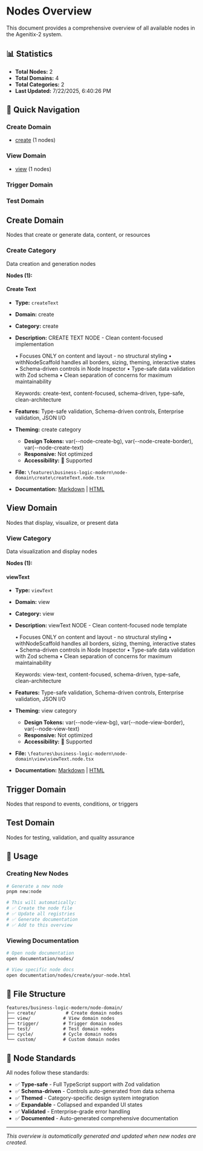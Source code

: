 # Nodes Overview

This document provides a comprehensive overview of all available nodes in the Agenitix-2 system.

## 📊 Statistics

- **Total Nodes:** 2
- **Total Domains:** 4
- **Total Categories:** 2
- **Last Updated:** 7/22/2025, 6:40:26 PM

## 🎯 Quick Navigation

### Create Domain
- [create](#create-create) (1 nodes)

### View Domain
- [view](#view-view) (1 nodes)

### Trigger Domain

### Test Domain

## Create Domain

Nodes that create or generate data, content, or resources

### Create Category

Data creation and generation nodes

**Nodes (1):**

#### Create Text

- **Type:** `createText`
- **Domain:** create
- **Category:** create
- **Description:** CREATE TEXT NODE - Clean content-focused implementation
 
  • Focuses ONLY on content and layout - no structural styling
  • withNodeScaffold handles all borders, sizing, theming, interactive states
  • Schema-driven controls in Node Inspector
  • Type-safe data validation with Zod schema
  • Clean separation of concerns for maximum maintainability
 
  Keywords: create-text, content-focused, schema-driven, type-safe, clean-architecture
- **Features:** Type-safe validation, Schema-driven controls, Enterprise validation, JSON I/O
- **Theming:** create category
  - **Design Tokens:** var(--node-create-bg), var(--node-create-border), var(--node-create-text)
  - **Responsive:**  Not optimized
  - **Accessibility:** 🎯 Supported
- **File:** `\features\business-logic-modern\node-domain\create\createText.node.tsx`
- **Documentation:** [Markdown](./create/createText.md) | [HTML](./create/createText.html)

## View Domain

Nodes that display, visualize, or present data

### View Category

Data visualization and display nodes

**Nodes (1):**

#### viewText

- **Type:** `viewText`
- **Domain:** view
- **Category:** view
- **Description:** viewText NODE - Clean content-focused node template
 
  • Focuses ONLY on content and layout - no structural styling
  • withNodeScaffold handles all borders, sizing, theming, interactive states
  • Schema-driven controls in Node Inspector
  • Type-safe data validation with Zod schema
  • Clean separation of concerns for maximum maintainability
 
  Keywords: view-text, content-focused, schema-driven, type-safe, clean-architecture
- **Features:** Type-safe validation, Schema-driven controls, Enterprise validation, JSON I/O
- **Theming:** view category
  - **Design Tokens:** var(--node-view-bg), var(--node-view-border), var(--node-view-text)
  - **Responsive:**  Not optimized
  - **Accessibility:** 🎯 Supported
- **File:** `\features\business-logic-modern\node-domain\view\viewText.node.tsx`
- **Documentation:** [Markdown](./view/viewText.md) | [HTML](./view/viewText.html)

## Trigger Domain

Nodes that respond to events, conditions, or triggers

## Test Domain

Nodes for testing, validation, and quality assurance

## 🚀 Usage

### Creating New Nodes

```bash
# Generate a new node
pnpm new:node

# This will automatically:
# ✅ Create the node file
# ✅ Update all registries  
# ✅ Generate documentation
# ✅ Add to this overview
```

### Viewing Documentation

```bash
# Open node documentation
open documentation/nodes/

# View specific node docs
open documentation/nodes/create/your-node.html
```

## 📁 File Structure

```
features/business-logic-modern/node-domain/
├── create/           # Create domain nodes
├── view/            # View domain nodes
├── trigger/         # Trigger domain nodes
├── test/            # Test domain nodes
├── cycle/           # Cycle domain nodes
└── custom/          # Custom domain nodes
```

## 🎨 Node Standards

All nodes follow these standards:

- ✅ **Type-safe** - Full TypeScript support with Zod validation
- ✅ **Schema-driven** - Controls auto-generated from data schema
- ✅ **Themed** - Category-specific design system integration
- ✅ **Expandable** - Collapsed and expanded UI states
- ✅ **Validated** - Enterprise-grade error handling
- ✅ **Documented** - Auto-generated comprehensive documentation

---

*This overview is automatically generated and updated when new nodes are created.*
